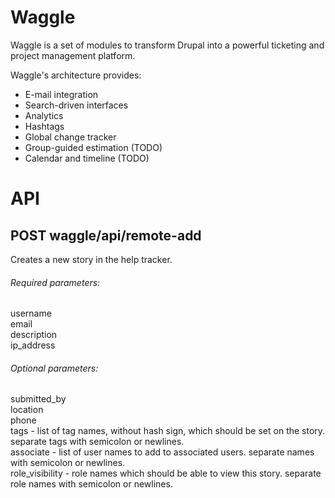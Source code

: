 Waggle
======

Waggle is a set of modules to transform Drupal into a powerful ticketing
and project management platform.

Waggle's architecture provides:
  * E-mail integration
  * Search-driven interfaces
  * Analytics
  * Hashtags
  * Global change tracker
  * Group-guided estimation (TODO)
  * Calendar and timeline (TODO)

API
===

POST waggle/api/remote-add
----------------------------

Creates a new story in the help tracker.

###### Required parameters:

username  
email  
description  
ip_address  

###### Optional parameters:

submitted_by  
location  
phone  
tags - list of tag names, without hash sign, which should be set on the story.  separate tags with semicolon or newlines.  
associate - list of user names to add to associated users.  separate names with semicolon or newlines.  
role_visibility - role names which should be able to view this story.  separate role names with semicolon or newlines.  


